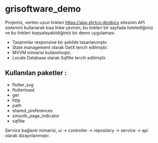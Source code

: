 # grisoftware_demo

Projemiz, verilen uzun linkleri https://app.shrtco.de/docs sitesinin API sistemini kullanarak kısa linke çeviren, bu linkleri bir sayfada listelediğimiz ve bu linkleri kopyalayabildiğimiz bir demo uygulaması.


- Tasarımlar responsive bir şekilde tasarlanmıştır.
- State management olarak GetX tercih edilmiştir.
- MVVM mimarisi kullanılmıştır.
- Locale Database olarak Sqflite tercih edilmiştir.

## Kullanılan paketler :
- flutter_svg 
- fluttertoast 
- get 
- http 
- path 
- shared_preferences 
- smooth_page_indicator 
- sqflite

Service bağlantı mimarisi, ui -> controller -> repository -> service -> api   olarak dizaynlanmıştır.



